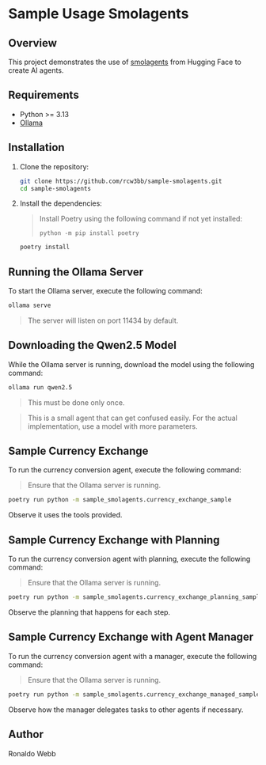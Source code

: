 # Sample Usage Smolagents

## Overview

This project demonstrates the use of [smolagents](https://huggingface.co/docs/smolagents/en/index) from Hugging Face to create AI agents.

## Requirements

- Python >= 3.13
- [Ollama](https://github.com/ollama/ollama)

## Installation

1. Clone the repository:
    ```sh
    git clone https://github.com/rcw3bb/sample-smolagents.git
    cd sample-smolagents
    ```

2. Install the dependencies:

    > Install Poetry using the following command if not yet installed:
    >
    > ```
    > python -m pip install poetry
    > ```

    ```sh
    poetry install
    ```

## Running the Ollama Server

To start the Ollama server, execute the following command:

```sh
ollama serve
```

> The server will listen on port 11434 by default.

## Downloading the Qwen2.5 Model

While the Ollama server is running, download the model using the following command:

```sh
ollama run qwen2.5
```

> This must be done only once.

> This is a small agent that can get confused easily. For the actual implementation, use a model with more parameters.

## Sample Currency Exchange

To run the currency conversion agent, execute the following command:

> Ensure that the Ollama server is running.

```sh
poetry run python -m sample_smolagents.currency_exchange_sample
```

Observe it uses the tools provided.

## Sample Currency Exchange with Planning

To run the currency conversion agent with planning, execute the following command:

> Ensure that the Ollama server is running.

```sh
poetry run python -m sample_smolagents.currency_exchange_planning_sample.py
```

Observe the planning that happens for each step.

## Sample Currency Exchange with Agent Manager

To run the currency conversion agent with a manager, execute the following command:

> Ensure that the Ollama server is running.

```sh
poetry run python -m sample_smolagents.currency_exchange_managed_sample.py
```

Observe how the manager delegates tasks to other agents if necessary.

## Author

Ronaldo Webb